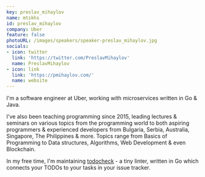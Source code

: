 ```yaml
---
key: preslav_mihaylov
name: mtskhs
id: preslav_mihaylov
company: Uber
feature: false
photoURL: /images/speakers/speaker-preslav_mihaylov.jpg
socials:
- icon: twitter
  link: 'https://twitter.com/PreslavMihaylov'
  name: PreslavMihaylov
- icon: link
  link: 'https://pmihaylov.com/'
  name: website
---
```

I'm a software engineer at Uber, working with microservices written in Go & Java.

I've also been teaching programming since 2015, leading lectures & seminars on various topics from the programming world to both aspiring programmers & experienced developers from Bulgaria, Serbia, Australia, Singapore, The Philippines & more. Topics range from Basics of Programming to Data structures, Algorithms, Web Development & even Blockchain.

In my free time, I'm maintaining [todocheck](https://github.com/preslavmihaylov/todocheck) - a tiny linter, written in Go which connects your TODOs to your tasks in your issue tracker.
